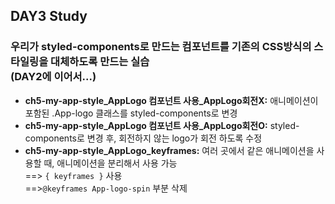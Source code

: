 ## DAY3 Study
### 우리가 styled-components로 만드는 컴포넌트를 기존의 CSS방식의 스타일링을 대체하도록 만드는 실습<br/>(DAY2에 이어서...)

* **ch5-my-app-style_AppLogo 컴포넌트 사용_AppLogo회전X:** 애니메이션이 포함된 .App-logo 클래스를 styled-components로 변경
* **ch5-my-app-style_AppLogo 컴포넌트 사용_AppLogo회전O:** styled-components로 변경 후, 회전하지 않는 logo가 회전 하도록 수정
* **ch5-my-app-style_AppLogo_keyframes:** 여러 곳에서 같은 애니메이션을 사용할 때, 애니메이션을 분리해서 사용 가능<br/>
  ==> ```{ keyframes }``` 사용<br/>
  ==>```@keyframes App-logo-spin``` 부분 삭제<br/>
